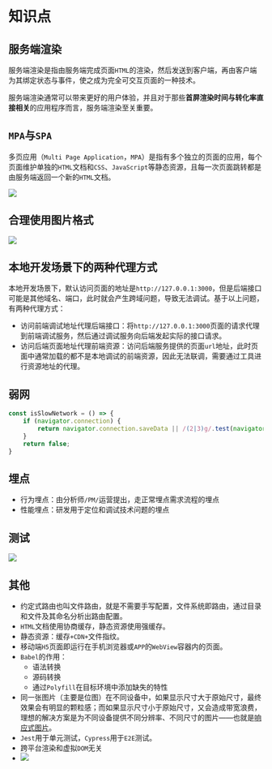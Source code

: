 # 知识点

## 服务端渲染

服务端渲染是指由服务端完成页面`HTML`的渲染，然后发送到客户端，再由客户端为其绑定状态与事件，使之成为完全可交互页面的一种技术。

服务端渲染通常可以带来更好的用户体验，并且对于那些**首屏渲染时间与转化率直接相关**的应用程序而言，服务端渲染至关重要。

## `MPA`与`SPA`

多页应用（`Multi Page Application`，`MPA`）是指有多个独立的页面的应用，每个页面维护单独的`HTML`文档和`CSS`、`JavaScript`等静态资源，且每一次页面跳转都是由服务端返回一个新的`HTML`文档。

![](/skill-blog/img/0061.png)

## 合理使用图片格式

![](/skill-blog/img/0060.png)

## 本地开发场景下的两种代理方式

本地开发场景下，默认访问页面的地址是`http://127.0.0.1:3000`，但是后端接口可能是其他域名、端口，此时就会产生跨域问题，导致无法调试。基于以上问题，有两种代理方式：

- 访问前端调试地址代理后端接口：将`http://127.0.0.1:3000`页面的请求代理到前端调试服务，然后通过调试服务向后端发起实际的接口请求。
- 访问后端页面地址代理前端资源：访问后端服务提供的页面`url`地址，此时页面中通常加载的都不是本地调试的前端资源，因此无法联调，需要通过工具进行资源地址的代理。

## 弱网

```js
const isSlowNetwork = () => {
    if (navigator.connection) {
        return navigator.connection.saveData || /(2|3)g/.test(navigator.connection.effectiveType);
    }
    return false;
}
```

## 埋点

- 行为埋点：由分析师`/PM/`运营提出，走正常埋点需求流程的埋点
- 性能埋点：研发用于定位和调试技术问题的埋点

## 测试

![](/skill-blog/img/0099.jpg)

## 其他

- 约定式路由也叫文件路由，就是不需要手写配置，文件系统即路由，通过目录和文件及其命名分析出路由配置。
- `HTML`文档使用协商缓存，静态资源使用强缓存。
- 静态资源：缓存`+CDN+`文件指纹。
- 移动端`H5`页面即运行在手机浏览器或`APP`的`WebView`容器内的页面。
- `Babel`的作用：
	- 语法转换
	- 源码转换
	- 通过`Polyfill`在目标环境中添加缺失的特性
- 同一张图片（主要是位图）在不同设备中，如果显示尺寸大于原始尺寸，最终效果会有明显的颗粒感；而如果显示尺寸小于原始尺寸，又会造成带宽浪费，理想的解决方案是为不同设备提供不同分辨率、不同尺寸的图片——也就是[响应式图片](https://developer.mozilla.org/zh-CN/docs/Learn/HTML/Multimedia_and_embedding/Responsive_images)。
- `Jest`用于单元测试，`Cypress`用于`E2E`测试。
- 跨平台渲染和虚拟`DOM`无关
- ![](/skill-blog/img/0123.jpg)